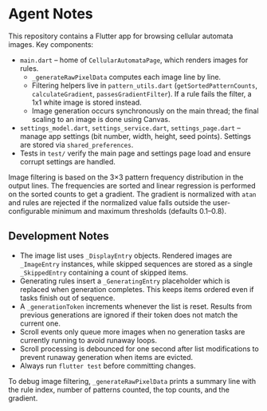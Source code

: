 # Agent Notes

This repository contains a Flutter app for browsing cellular automata images.
Key components:
- `main.dart` – home of `CellularAutomataPage`, which renders images for rules.
  - `_generateRawPixelData` computes each image line by line.
  - Filtering helpers live in `pattern_utils.dart` (`getSortedPatternCounts`,
    `calculateGradient`, `passesGradientFilter`). If a rule fails the filter, a
    1x1 white image is stored instead.
  - Image generation occurs synchronously on the main thread; the final scaling
    to an image is done using Canvas.
- `settings_model.dart`, `settings_service.dart`, `settings_page.dart` – manage
  app settings (bit number, width, height, seed points). Settings are stored via
  `shared_preferences`.
- Tests in `test/` verify the main page and settings page load and ensure corrupt
  settings are handled.

Image filtering is based on the 3×3 pattern frequency distribution in the output
lines. The frequencies are sorted and linear regression is performed on the
sorted counts to get a gradient. The gradient is normalized with `atan` and
rules are rejected if the normalized value falls outside the user-configurable
minimum and maximum thresholds (defaults 0.1–0.8).

## Development Notes

- The image list uses `_DisplayEntry` objects. Rendered images are `_ImageEntry`
  instances, while skipped sequences are stored as a single `_SkippedEntry`
  containing a count of skipped items.
- Generating rules insert a `_GeneratingEntry` placeholder which is replaced
  when generation completes. This keeps items ordered even if tasks finish out of
  sequence.
- A `_generationToken` increments whenever the list is reset. Results from
  previous generations are ignored if their token does not match the current
  one.
- Scroll events only queue more images when no generation tasks are currently
  running to avoid runaway loops.
- Scroll processing is debounced for one second after list modifications to
  prevent runaway generation when items are evicted.
- Always run `flutter test` before committing changes.

To debug image filtering, `_generateRawPixelData` prints a summary line with the
rule index, number of patterns counted, the top counts, and the gradient.
